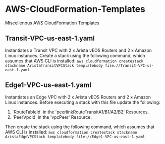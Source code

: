 # AWS-CloudFormation-Templates
Miscellenous AWS CloudFormation Templates

## Transit-VPC-us-east-1.yaml
Instantiates a Transit VPC with 2 x Arista vEOS Routers and 2 x Amazon Linux instances.  Create a stack using the following command, which assumes that AWS CLI is installed:
     ```
     aws cloudformation createstack stackname AristaTransitVPCStack templatebody file://Transit-VPC-us-east-1.yaml
     ```

## Edge1-VPC-us-east-1.yaml
Instantiates an Edge VPC with 2 x Arista vEOS Routers and 2 x Amazon Linux instances.  Before executing a stack with this file update the following:
1.  'RouteTableId' in the 'peerlinkRouteTransitA1/B1/A2/B2' Resources.
2.  'PeerVpcId' in the 'vpcPeer' Resource.

Then create the stack using the following command, which assumes that AWS CLI is installed:
     ```
     aws cloudformation createstack stackname AristaEdgeVPCStack templatebody file://Edge1-VPC-us-east-1.yaml
     ```
